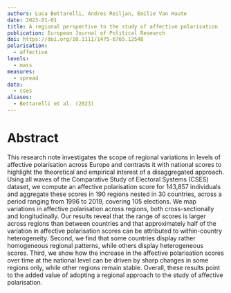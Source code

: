 ```yaml
---
authors: Luca Bettarelli, Andres Reiljan, Emilie Van Haute
date: 2023-01-01
title: A regional perspective to the study of affective polarisation
publication: European Journal of Political Research
doi: https://doi.org/10.1111/1475-6765.12548
polarisation:
  - affective
levels:
  - mass
measures:
  - spread
data:
  - cses
aliases:
  - Bettarelli et al. (2023)
---
```

# Abstract
This research note investigates the scope of regional variations in levels of affective polarisation across Europe and contrasts it with national scores to highlight the theoretical and empirical interest of a disaggregated approach. Using all waves of the Comparative Study of Electoral Systems (CSES) dataset, we compute an affective polarisation score for 143,857 individuals and aggregate these scores in 190 regions nested in 30 countries, across a period ranging from 1996 to 2019, covering 105 elections. We map variations in affective polarisation across regions, both cross-sectionally and longitudinally. Our results reveal that the range of scores is larger across regions than between countries and that approximately half of the variation in affective polarisation scores can be attributed to within-country heterogeneity. Second, we find that some countries display rather homogeneous regional patterns, while others display heterogeneous scores. Third, we show how the increase in the affective polarisation scores over time at the national level can be driven by sharp changes in some regions only, while other regions remain stable. Overall, these results point to the added value of adopting a regional approach to the study of affective polarisation.